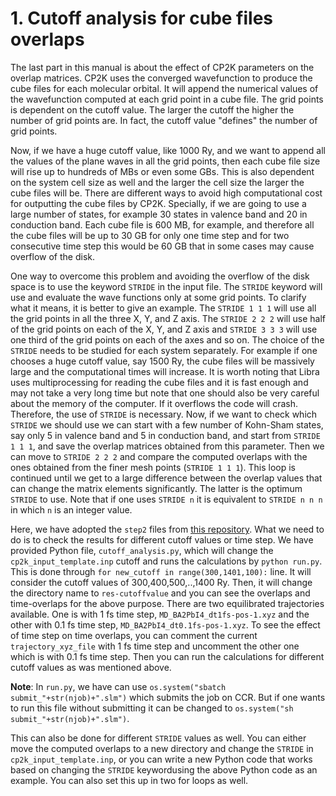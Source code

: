 # 1. Cutoff analysis for cube files overlaps

The last part in this manual is about the effect of CP2K parameters on the overlap matrices. CP2K uses the converged wavefunction to produce the cube files for each molecular 
orbital. It will append the numerical values of the wavefunction computed at each grid point in a cube file. The grid points is dependent on the cutoff value. 
The larger the cutoff the higher the number of grid points are. In fact, the cutoff value "defines" the number of grid points. 

Now, if we have a huge cutoff value, like 1000 Ry, and we want to append all the values of the plane waves in all the grid points, then each cube file size will rise up to
hundreds of MBs or even some GBs. This is also dependent on the system cell size as well and the larger the cell size the larger the cube files will be. There are different 
ways to avoid high computational cost for outputting the cube files by CP2K. Specially, if we are going to use a large number of states, for example 30 states in valence 
band and 20 in conduction band. Each cube file is 600 MB, for example, and therefore all the cube files will be up to 30 GB for only one time step and for two consecutive 
time step this would be 60 GB that in some cases may cause overflow of the disk.

One way to overcome this problem and avoiding the overflow of the disk space is to use the keyword `STRIDE` in the input file. The `STRIDE` keyword will use and evaluate 
the wave functions only at some grid points. To clarify what it means, it is better to give an example. The `STRIDE 1 1 1` will use all the grid points in all the three X, Y, 
and Z axis. The `STRIDE 2 2 2` will use half of the grid points on each of the X, Y, and Z axis and `STRIDE 3 3 3` will use one third of the grid points on each of the axes and 
so on. The choice of the `STRIDE` needs to be studied for each system separately. For example if one chooses a huge cutoff value, say 1500 Ry, the cube files will be massively 
large and the computational times will increase. It is worth noting that Libra uses multiprocessing for reading the cube files and it is fast enough and may not take a very long 
time but note that one should also be very careful about the memory of the computer. If it overflows the code will crash. Therefore, the use of `STRIDE` is necessary. Now, if we 
want to check which `STRIDE` we should use we can start with a few number of Kohn-Sham states, say only 5 in valence band and 5 in conduction band, and start from `STRIDE 1 1 1`, 
and save the overlap matrices obtained from this parameter. Then we can move to `STRIDE 2 2 2` and compare the computed overlaps with the ones obtained from the finer mesh points 
(`STRIDE 1 1 1`). This loop is continued until we get to a large difference between the overlap values that can change the matrix elements significantly. The latter is the optimum 
`STRIDE` to use. Note that if one uses `STRIDE n` it is equivalent to `STRIDE n n n` in which `n` is an integer value.

Here, we have adopted the `step2` files from [this repository](https://github.com/AkimovLab/Project_CsPbI3_MB_vs_SP). What we need to do is to check the results for different 
cutoff values or time step. We have provided Python file, `cutoff_analysis.py`, which will change the `cp2k_input_template.inp` cutoff and 
runs the calculations by `python run.py`. This is done through `for new_cutoff in range(300,1401,100):` line. It will consider the cutoff values of 300,400,500,..,1400 Ry. 
Then, it will change the directory name to `res-cutoffvalue` and you can see the overlaps and time-overlaps for the above purpose. 
There are two equilibrated trajectories available. One is with 1 fs time step, `MD_BA2PbI4_dt1fs-pos-1.xyz` and the other with 0.1 fs time step, `MD_BA2PbI4_dt0.1fs-pos-1.xyz`.
To see the effect of time step on time overlaps, you can comment the current `trajectory_xyz_file` with 1 fs time step and uncomment the other one which is with 0.1 fs time 
step. Then you can run the calculations for different cutoff values as was mentioned above.

**Note**: In `run.py`, we have can use `os.system("sbatch submit_"+str(njob)+".slm")` which submits the job on CCR. But if one wants to run this file without submitting it can be changed 
to `os.system("sh submit_"+str(njob)+".slm")`.

This can also be done for different `STRIDE` values as well. You can either move the computed overlaps to a new directory and change the `STRIDE` in `cp2k_input_template.inp`, 
or you can write a new Python code that works based on changing the `STRIDE` keywordusing the above Python code as an example. You can also set this up in two
for loops as well.
